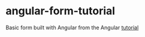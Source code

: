 # angular-form-tutorial
Basic form built with Angular from the Angular [tutorial](https://angular.io/guide/forms)
